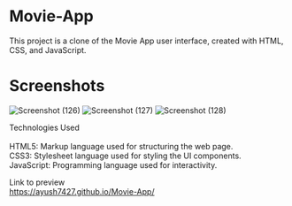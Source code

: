 # Movie-App


This project is a clone of the Movie App user interface, created with HTML, CSS, and JavaScript.

# Screenshots

![Screenshot (126)](https://github.com/Ayush7427/Movie-App/assets/124423779/a6793d83-553b-4aa9-921d-9286058d4135)
![Screenshot (127)](https://github.com/Ayush7427/Movie-App/assets/124423779/771b3f4a-aec6-4006-9fc3-02cb97b3ab34)
![Screenshot (128)](https://github.com/Ayush7427/Movie-App/assets/124423779/24b89728-5cc4-4175-b7d7-5d4a490f1eb1)


Technologies Used <br> <br>
HTML5: Markup language used for structuring the web page.<br>
CSS3: Stylesheet language used for styling the UI components.<br>
JavaScript: Programming language used for interactivity.

Link to preview <br>
https://ayush7427.github.io/Movie-App/

